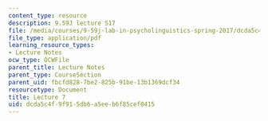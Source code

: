 ```yaml
---
content_type: resource
description: 9.59J lecture S17
file: /media/courses/9-59j-lab-in-psycholinguistics-spring-2017/dcda5c4f9f915db6a5eeb6f85cef0415_MIT9_59jS17_lec7.pdf
file_type: application/pdf
learning_resource_types:
- Lecture Notes
ocw_type: OCWFile
parent_title: Lecture Notes
parent_type: CourseSection
parent_uid: fbcfd828-7be2-825b-91be-13b1369dcf34
resourcetype: Document
title: Lecture 7
uid: dcda5c4f-9f91-5db6-a5ee-b6f85cef0415
---
```

